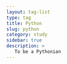 ```yaml
---
layout: tag-list
type: tag
title: Python
slug: python
category: study
sidebar: true
description: >
   To be a Pythonian
---
```

